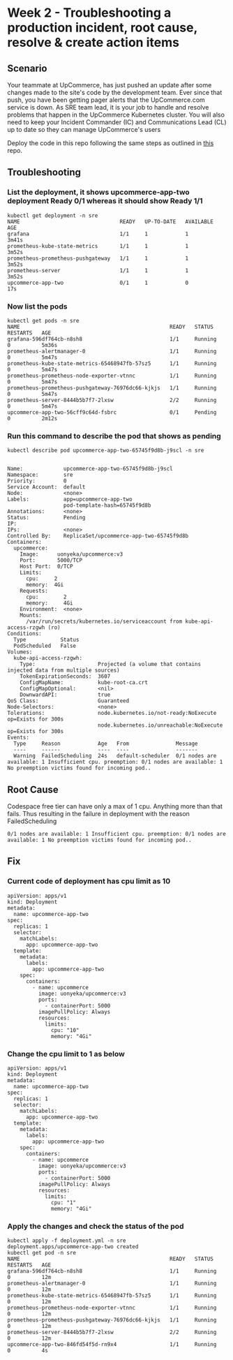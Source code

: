 # Week 2 - Troubleshooting a production incident, root cause, resolve  & create action items

## Scenario
Your teammate at UpCommerce, has just pushed an update after some changes made to the site's code by the development team. Ever since that push, you have been getting pager alerts that the UpCommerce.com service is down. As SRE team lead, it is your job to handle and resolve problems that happen in the UpCommerce Kubernetes cluster. You will also need to keep your Incident Commander (IC) and Communications Lead (CL) up to date so they can manage UpCommerce's users

Deploy the code in this repo following the same steps as outlined in [this](https://github.com/aishwaryasarath/sre-task-repo) repo.

## Troubleshooting

### List the deployment, it shows upcommerce-app-two deployment Ready 0/1 whereas it should show Ready 1/1
```
kubectl get deployment -n sre
NAME                                READY   UP-TO-DATE   AVAILABLE   AGE
grafana                             1/1     1            1           3m41s
prometheus-kube-state-metrics       1/1     1            1           3m52s
prometheus-prometheus-pushgateway   1/1     1            1           3m52s
prometheus-server                   1/1     1            1           3m52s
upcommerce-app-two                  0/1     1            0           17s
```

### Now list the pods
```
kubectl get pods -n sre
NAME                                                READY   STATUS    RESTARTS   AGE
grafana-596df764cb-n8sh8                            1/1     Running   0          5m36s
prometheus-alertmanager-0                           1/1     Running   0          5m47s
prometheus-kube-state-metrics-65468947fb-57sz5      1/1     Running   0          5m47s
prometheus-prometheus-node-exporter-vtnnc           1/1     Running   0          5m47s
prometheus-prometheus-pushgateway-76976dc66-kjkjs   1/1     Running   0          5m47s
prometheus-server-8444b5b7f7-2lxsw                  2/2     Running   0          5m47s
upcommerce-app-two-56cff9c64d-fsbrc                 0/1     Pending   0          2m12s
```

### Run this command to describe the pod that shows as pending 
```
kubectl describe pod upcommerce-app-two-65745f9d8b-j9scl -n sre


Name:             upcommerce-app-two-65745f9d8b-j9scl
Namespace:        sre
Priority:         0
Service Account:  default
Node:             <none>
Labels:           app=upcommerce-app-two
                  pod-template-hash=65745f9d8b
Annotations:      <none>
Status:           Pending
IP:               
IPs:              <none>
Controlled By:    ReplicaSet/upcommerce-app-two-65745f9d8b
Containers:
  upcommerce:
    Image:      uonyeka/upcommerce:v3
    Port:       5000/TCP
    Host Port:  0/TCP
    Limits:
      cpu:     2
      memory:  4Gi
    Requests:
      cpu:        2
      memory:     4Gi
    Environment:  <none>
    Mounts:
      /var/run/secrets/kubernetes.io/serviceaccount from kube-api-access-rzgwh (ro)
Conditions:
  Type           Status
  PodScheduled   False 
Volumes:
  kube-api-access-rzgwh:
    Type:                    Projected (a volume that contains injected data from multiple sources)
    TokenExpirationSeconds:  3607
    ConfigMapName:           kube-root-ca.crt
    ConfigMapOptional:       <nil>
    DownwardAPI:             true
QoS Class:                   Guaranteed
Node-Selectors:              <none>
Tolerations:                 node.kubernetes.io/not-ready:NoExecute op=Exists for 300s
                             node.kubernetes.io/unreachable:NoExecute op=Exists for 300s
Events:
  Type     Reason            Age   From               Message
  ----     ------            ----  ----               -------
  Warning  FailedScheduling  24s   default-scheduler  0/1 nodes are available: 1 Insufficient cpu. preemption: 0/1 nodes are available: 1 No preemption victims found for incoming pod..
```

## Root Cause
Codespace free tier can have only a max of 1 cpu. Anything more than that fails.
Thus resulting in the failure in deployment with the reason FailedScheduling
```
0/1 nodes are available: 1 Insufficient cpu. preemption: 0/1 nodes are available: 1 No preemption victims found for incoming pod..
```


## Fix 

### Current code of deployment has cpu limit as 10
```
apiVersion: apps/v1
kind: Deployment
metadata:
  name: upcommerce-app-two
spec:
  replicas: 1
  selector:
    matchLabels:
      app: upcommerce-app-two
  template:
    metadata:
      labels:
        app: upcommerce-app-two
    spec:
      containers:
        - name: upcommerce
          image: uonyeka/upcommerce:v3
          ports:
            - containerPort: 5000
          imagePullPolicy: Always
          resources:
            limits:
              cpu: "10"
              memory: "4Gi"

```

### Change the cpu limit to 1 as below
```
apiVersion: apps/v1
kind: Deployment
metadata:
  name: upcommerce-app-two
spec:
  replicas: 1
  selector:
    matchLabels:
      app: upcommerce-app-two
  template:
    metadata:
      labels:
        app: upcommerce-app-two
    spec:
      containers:
        - name: upcommerce
          image: uonyeka/upcommerce:v3
          ports:
            - containerPort: 5000
          imagePullPolicy: Always
          resources:
            limits:
              cpu: "1"
              memory: "4Gi"

```

### Apply the changes and check the status of the pod
```
kubectl apply -f deployment.yml -n sre
deployment.apps/upcommerce-app-two created
kubectl get pod -n sre
NAME                                                READY   STATUS    RESTARTS   AGE
grafana-596df764cb-n8sh8                            1/1     Running   0          12m
prometheus-alertmanager-0                           1/1     Running   0          12m
prometheus-kube-state-metrics-65468947fb-57sz5      1/1     Running   0          12m
prometheus-prometheus-node-exporter-vtnnc           1/1     Running   0          12m
prometheus-prometheus-pushgateway-76976dc66-kjkjs   1/1     Running   0          12m
prometheus-server-8444b5b7f7-2lxsw                  2/2     Running   0          12m
upcommerce-app-two-846fd54f5d-rn9x4                 1/1     Running   0          4s
```

